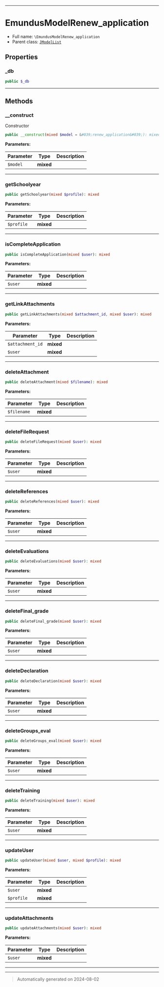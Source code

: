 ***

# EmundusModelRenew_application





* Full name: `\EmundusModelRenew_application`
* Parent class: [`JModelList`](./JModelList.md)



## Properties


### _db



```php
public $_db
```






***

## Methods


### __construct

Constructor

```php
public __construct(mixed $model = &#039;renew_application&#039;): mixed
```








**Parameters:**

| Parameter | Type | Description |
|-----------|------|-------------|
| `$model` | **mixed** |  |





***

### getSchoolyear



```php
public getSchoolyear(mixed $profile): mixed
```








**Parameters:**

| Parameter | Type | Description |
|-----------|------|-------------|
| `$profile` | **mixed** |  |





***

### isCompleteApplication



```php
public isCompleteApplication(mixed $user): mixed
```








**Parameters:**

| Parameter | Type | Description |
|-----------|------|-------------|
| `$user` | **mixed** |  |





***

### getLinkAttachments



```php
public getLinkAttachments(mixed $attachment_id, mixed $user): mixed
```








**Parameters:**

| Parameter | Type | Description |
|-----------|------|-------------|
| `$attachment_id` | **mixed** |  |
| `$user` | **mixed** |  |





***

### deleteAttachment



```php
public deleteAttachment(mixed $filename): mixed
```








**Parameters:**

| Parameter | Type | Description |
|-----------|------|-------------|
| `$filename` | **mixed** |  |





***

### deleteFileRequest



```php
public deleteFileRequest(mixed $user): mixed
```








**Parameters:**

| Parameter | Type | Description |
|-----------|------|-------------|
| `$user` | **mixed** |  |





***

### deleteReferences



```php
public deleteReferences(mixed $user): mixed
```








**Parameters:**

| Parameter | Type | Description |
|-----------|------|-------------|
| `$user` | **mixed** |  |





***

### deleteEvaluations



```php
public deleteEvaluations(mixed $user): mixed
```








**Parameters:**

| Parameter | Type | Description |
|-----------|------|-------------|
| `$user` | **mixed** |  |





***

### deleteFinal_grade



```php
public deleteFinal_grade(mixed $user): mixed
```








**Parameters:**

| Parameter | Type | Description |
|-----------|------|-------------|
| `$user` | **mixed** |  |





***

### deleteDeclaration



```php
public deleteDeclaration(mixed $user): mixed
```








**Parameters:**

| Parameter | Type | Description |
|-----------|------|-------------|
| `$user` | **mixed** |  |





***

### deleteGroups_eval



```php
public deleteGroups_eval(mixed $user): mixed
```








**Parameters:**

| Parameter | Type | Description |
|-----------|------|-------------|
| `$user` | **mixed** |  |





***

### deleteTraining



```php
public deleteTraining(mixed $user): mixed
```








**Parameters:**

| Parameter | Type | Description |
|-----------|------|-------------|
| `$user` | **mixed** |  |





***

### updateUser



```php
public updateUser(mixed $user, mixed $profile): mixed
```








**Parameters:**

| Parameter | Type | Description |
|-----------|------|-------------|
| `$user` | **mixed** |  |
| `$profile` | **mixed** |  |





***

### updateAttachments



```php
public updateAttachments(mixed $user): mixed
```








**Parameters:**

| Parameter | Type | Description |
|-----------|------|-------------|
| `$user` | **mixed** |  |





***


***
> Automatically generated on 2024-08-02
